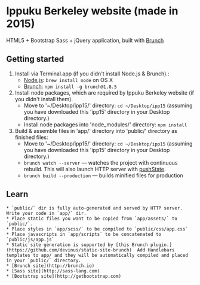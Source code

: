 # Ippuku Berkeley website (made in 2015)

HTML5 + Bootstrap Sass + jQuery application, built with [Brunch](http://brunch.io)

## Getting started
1. Install via Terminal.app (if you didn't install Node.js & Brunch).:
    * [Node.js](http://nodejs.org): `brew install node` on OS X
    * [Brunch](http://brunch.io): `npm install -g brunch@1.8.5`
2. Install node packages, which are required by Ippuku Berkeley website (if you didn't install them).
    * Move to '~/Desktop/ipp15/' directory: `cd ~/Desktop/ipp15` (assuming you have downloaded this 'ipp15' directory in your Desktop directory.)
    * Install node packages into 'node_modules/' directory: `npm install`
3. Build & assemble files in 'app/' directory into 'public/' directory as finished files:
    * Move to '~/Desktop/ipp15/' directory: `cd ~/Desktop/ipp15` (assuming you have downloaded this 'ipp15' directory in your Desktop directory.)
    * `brunch watch --server` — watches the project with continuous rebuild. This will also launch HTTP server with [pushState](https://developer.mozilla.org/en-US/docs/Web/Guide/API/DOM/Manipulating_the_browser_history).
    * `brunch build --production` — builds minified files for production
    
## Learn


    * `public/` dir is fully auto-generated and served by HTTP server.  Write your code in `app/` dir.
    * Place static files you want to be copied from `app/assets/` to `public/`.
    * Place styles in `app/scss/` to be compiled to `public/css/app.css`
    * Place javascripts in `app/scripts` to be concatenated to `public/js/app.js`
    * Static site generation is supported by [this Brunch plugin.](https://github.com/devinus/static-site-brunch)  Add Handlebars templates to app/ and they will be automatically compiled and placed in your `public/` directory.
    * [Brunch site](http://brunch.io)
    * [Sass site](http://sass-lang.com)
    * [Bootstrap site](http://getbootstrap.com)
